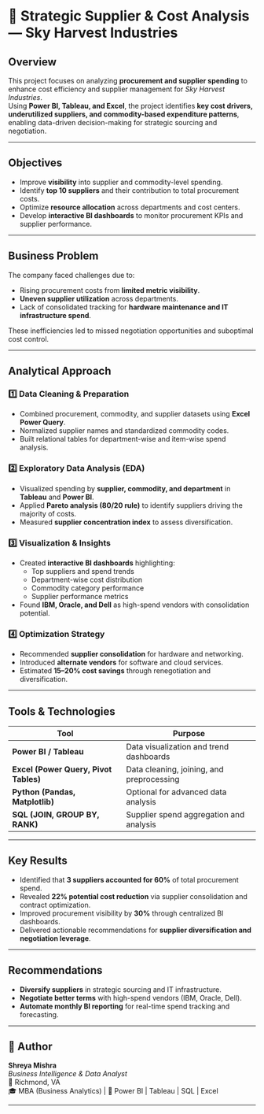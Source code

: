 # 🧾 **Strategic Supplier & Cost Analysis — Sky Harvest Industries**

##  **Overview**
This project focuses on analyzing **procurement and supplier spending** to enhance cost efficiency and supplier management for *Sky Harvest Industries*.  
Using **Power BI, Tableau, and Excel**, the project identifies **key cost drivers, underutilized suppliers, and commodity-based expenditure patterns**, enabling data-driven decision-making for strategic sourcing and negotiation.

---

##  **Objectives**
- Improve **visibility** into supplier and commodity-level spending.  
- Identify **top 10 suppliers** and their contribution to total procurement costs.  
- Optimize **resource allocation** across departments and cost centers.  
- Develop **interactive BI dashboards** to monitor procurement KPIs and supplier performance.

---

##  **Business Problem**
The company faced challenges due to:
- Rising procurement costs from **limited metric visibility**.  
- **Uneven supplier utilization** across departments.  
- Lack of consolidated tracking for **hardware maintenance and IT infrastructure spend**.  

These inefficiencies led to missed negotiation opportunities and suboptimal cost control.

---

##  **Analytical Approach**

### **1️⃣ Data Cleaning & Preparation**
- Combined procurement, commodity, and supplier datasets using **Excel Power Query**.  
- Normalized supplier names and standardized commodity codes.  
- Built relational tables for department-wise and item-wise spend analysis.  

### **2️⃣ Exploratory Data Analysis (EDA)**
- Visualized spending by **supplier, commodity, and department** in **Tableau** and **Power BI**.  
- Applied **Pareto analysis (80/20 rule)** to identify suppliers driving the majority of costs.  
- Measured **supplier concentration index** to assess diversification.  

### **3️⃣ Visualization & Insights**
- Created **interactive BI dashboards** highlighting:  
  - Top suppliers and spend trends  
  - Department-wise cost distribution  
  - Commodity category performance  
  - Supplier performance metrics  
- Found **IBM, Oracle, and Dell** as high-spend vendors with consolidation potential.  

### **4️⃣ Optimization Strategy**
- Recommended **supplier consolidation** for hardware and networking.  
- Introduced **alternate vendors** for software and cloud services.  
- Estimated **15–20% cost savings** through renegotiation and diversification.  

---

##  **Tools & Technologies**

| Tool | Purpose |
|------|----------|
| **Power BI / Tableau** | Data visualization and trend dashboards |
| **Excel (Power Query, Pivot Tables)** | Data cleaning, joining, and preprocessing |
| **Python (Pandas, Matplotlib)** | Optional for advanced data analysis |
| **SQL (JOIN, GROUP BY, RANK)** | Supplier spend aggregation and analysis |

---

##  **Key Results**
- Identified that **3 suppliers accounted for 60%** of total procurement spend.  
- Revealed **22% potential cost reduction** via supplier consolidation and contract optimization.  
- Improved procurement visibility by **30%** through centralized BI dashboards.  
- Delivered actionable recommendations for **supplier diversification and negotiation leverage**.

---

##  **Recommendations**
- **Diversify suppliers** in strategic sourcing and IT infrastructure.  
- **Negotiate better terms** with high-spend vendors (IBM, Oracle, Dell).  
- **Automate monthly BI reporting** for real-time spend tracking and forecasting.  

---

## 👩 **Author**
**Shreya Mishra**  
*Business Intelligence & Data Analyst*  
📍 Richmond, VA  
🎓 MBA (Business Analytics) | 🎯 Power BI | Tableau | SQL | Excel  


---
